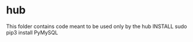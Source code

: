 # hub

This folder contains code meant to be used only by the hub
INSTALL sudo pip3 install PyMySQL
